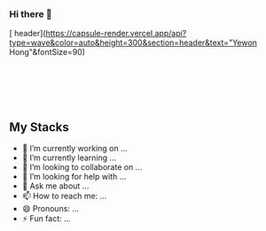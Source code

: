 ### Hi there 👋


[ header](https://capsule-render.vercel.app/api?type=wave&color=auto&height=300&section=header&text="Yewon Hong"&fontSize=90)
<br/><br/><br/><br/><br/><br/>


## My Stacks

- 🔭 I’m currently working on ...
- 🌱 I’m currently learning ...
- 👯 I’m looking to collaborate on ...
- 🤔 I’m looking for help with ...
- 💬 Ask me about ...
- 📫 How to reach me: ...
- 😄 Pronouns: ...
- ⚡ Fun fact: ...
